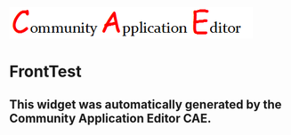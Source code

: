 ![CAE](https://github.com/PhilCAEOrg/application-10000/blob/gh-pages/frontendComponent-10001/img/logo.png)  

FrontTest
===================


This widget was automatically generated by the Community Application Editor CAE.  
---------------
